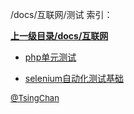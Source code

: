 /docs/互联网/测试 索引：


**[上一级目录/docs/互联网](/docs/互联网/index.md)**

- [php单元测试](/docs/互联网/测试/php单元测试.md)

- [selenium自动化测试基础](/docs/互联网/测试/selenium自动化测试基础.md)


<font size=2 color='grey'> [@TsingChan](http://www.9ong.com/) </font>